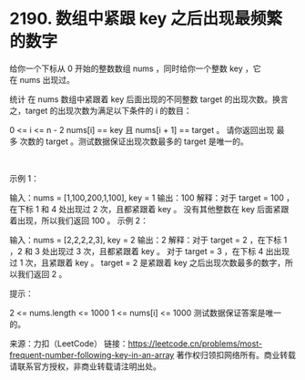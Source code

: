 # 2190. 数组中紧跟 key 之后出现最频繁的数字

给你一个下标从 0 开始的整数数组 nums ，同时给你一个整数 key ，它在 nums 出现过。

统计 在 nums 数组中紧跟着 key 后面出现的不同整数 target 的出现次数。换言之，target 的出现次数为满足以下条件的 i 的数目：

0 <= i <= n - 2
nums[i] == key 且
nums[i + 1] == target 。
请你返回出现 最多 次数的 target 。测试数据保证出现次数最多的 target 是唯一的。

 

示例 1：

输入：nums = [1,100,200,1,100], key = 1
输出：100
解释：对于 target = 100 ，在下标 1 和 4 处出现过 2 次，且都紧跟着 key 。
没有其他整数在 key 后面紧跟着出现，所以我们返回 100 。
示例 2：

输入：nums = [2,2,2,2,3], key = 2
输出：2
解释：对于 target = 2 ，在下标 1 ，2 和 3 处出现过 3 次，且都紧跟着 key 。
对于 target = 3 ，在下标 4 出出现过 1 次，且紧跟着 key 。
target = 2 是紧跟着 key 之后出现次数最多的数字，所以我们返回 2 。
 

提示：

2 <= nums.length <= 1000
1 <= nums[i] <= 1000
测试数据保证答案是唯一的。

来源：力扣（LeetCode）
链接：https://leetcode.cn/problems/most-frequent-number-following-key-in-an-array
著作权归领扣网络所有。商业转载请联系官方授权，非商业转载请注明出处。
